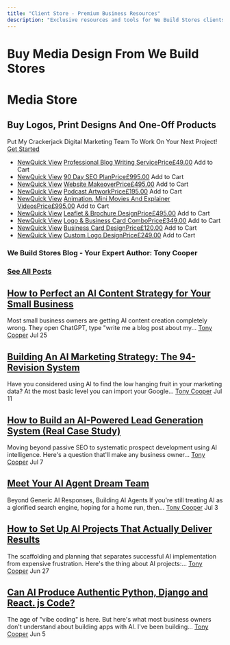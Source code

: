 ```yaml
---
title: "Client Store - Premium Business Resources"
description: "Exclusive resources and tools for We Build Stores clients. Access premium templates, guides and business growth materials."
---
```


# Buy Media Design From We Build Stores
# Media Store
## Buy Logos, Print Designs And One-Off Products
Put My Crackerjack Digital Marketing Team To Work On Your Next Project!
[Get Started](https://www.webuildstores.co.uk/contact)
 * [NewQuick View](https://www.webuildstores.co.uk/product-page/professional-blog-writing-service)
[ Professional Blog Writing ServicePrice£49.00](https://www.webuildstores.co.uk/product-page/professional-blog-writing-service)
Add to Cart
 * [NewQuick View](https://www.webuildstores.co.uk/product-page/90-day-seo-plan)
[ 90 Day SEO PlanPrice£995.00](https://www.webuildstores.co.uk/product-page/90-day-seo-plan)
Add to Cart
 * [NewQuick View](https://www.webuildstores.co.uk/product-page/website-makeover)
[ Website MakeoverPrice£495.00](https://www.webuildstores.co.uk/product-page/website-makeover)
Add to Cart
 * [NewQuick View](https://www.webuildstores.co.uk/product-page/podcast-artwork)
[ Podcast ArtworkPrice£195.00](https://www.webuildstores.co.uk/product-page/podcast-artwork)
Add to Cart
 * [NewQuick View](https://www.webuildstores.co.uk/product-page/animation-or-mini-movie)
[ Animation, Mini Movies And Explainer VideosPrice£995.00](https://www.webuildstores.co.uk/product-page/animation-or-mini-movie)
Add to Cart
 * [NewQuick View](https://www.webuildstores.co.uk/product-page/three-fold-leaflet-design)
[ Leaflet & Brochure DesignPrice£495.00](https://www.webuildstores.co.uk/product-page/three-fold-leaflet-design)
Add to Cart
 * [NewQuick View](https://www.webuildstores.co.uk/product-page/logo-business-card-combo)
[ Logo & Business Card ComboPrice£349.00](https://www.webuildstores.co.uk/product-page/logo-business-card-combo)
Add to Cart
 * [NewQuick View](https://www.webuildstores.co.uk/product-page/business-card-design)
[ Business Card DesignPrice£120.00](https://www.webuildstores.co.uk/product-page/business-card-design)
Add to Cart
 * [NewQuick View](https://www.webuildstores.co.uk/product-page/custom-logo)
[ Custom Logo DesignPrice£249.00](https://www.webuildstores.co.uk/product-page/custom-logo)
Add to Cart
### We Build Stores Blog - Your Expert Author: Tony Cooper

### [See All Posts](https://www.webuildstores.co.uk/blog)

## [How to Perfect an AI Content Strategy for Your Small Business](https://www.webuildstores.co.uk/post/ai-content-strategy)
Most small business owners are getting AI content creation completely wrong. They open ChatGPT, type "write me a blog post about my...
[](https://www.webuildstores.co.uk/profile/tony-cooper59816/profile)
[Tony Cooper](https://www.webuildstores.co.uk/profile/tony-cooper59816/profile)
Jul 25
## [Building An AI Marketing Strategy: The 94-Revision System](https://www.webuildstores.co.uk/post/building-an-ai-marketing-strategy)
Have you considered using AI to find the low hanging fruit in your marketing data? At the most basic level you can import your Google...
[](https://www.webuildstores.co.uk/profile/tony-cooper59816/profile)
[Tony Cooper](https://www.webuildstores.co.uk/profile/tony-cooper59816/profile)
Jul 11
## [How to Build an AI-Powered Lead Generation System (Real Case Study)](https://www.webuildstores.co.uk/post/how-to-build-an-ai-powered-lead-generation-system-real-case-study)
Moving beyond passive SEO to systematic prospect development using AI intelligence. Here's a question that'll make any business owner...
[](https://www.webuildstores.co.uk/profile/tony-cooper59816/profile)
[Tony Cooper](https://www.webuildstores.co.uk/profile/tony-cooper59816/profile)
Jul 7
## [Meet Your AI Agent Dream Team](https://www.webuildstores.co.uk/post/agent-dream-team)
Beyond Generic AI Responses, Building AI Agents If you're still treating AI as a glorified search engine, hoping for a home run, then...
[](https://www.webuildstores.co.uk/profile/tony-cooper59816/profile)
[Tony Cooper](https://www.webuildstores.co.uk/profile/tony-cooper59816/profile)
Jul 3
## [How to Set Up AI Projects That Actually Deliver Results](https://www.webuildstores.co.uk/post/how-to-set-up-ai-projects)
The scaffolding and planning that separates successful AI implementation from expensive frustration. Here's the thing about AI projects:...
[](https://www.webuildstores.co.uk/profile/tony-cooper59816/profile)
[Tony Cooper](https://www.webuildstores.co.uk/profile/tony-cooper59816/profile)
Jun 27
## [Can AI Produce Authentic Python, Django and React. js Code?](https://www.webuildstores.co.uk/post/python-django-and-react-js-code)
The age of "vibe coding" is here. But here's what most business owners don't understand about building apps with AI. I've been building...
[](https://www.webuildstores.co.uk/profile/tony-cooper59816/profile)
[Tony Cooper](https://www.webuildstores.co.uk/profile/tony-cooper59816/profile)
Jun 5
